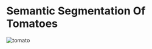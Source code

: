 # Semantic Segmentation Of Tomatoes

![tomato][Tomato]

[Tomato]: https://dictionary.cambridge.org/images/thumb/tomato_noun_001_17860.jpg?version=4.0.30
